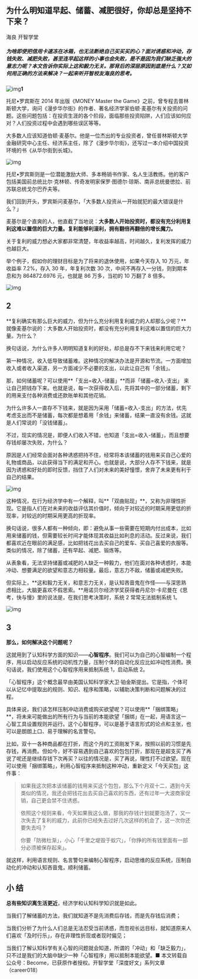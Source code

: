 ## 为什么明知道早起、储蓄、减肥很好，你却总是坚持不下来？

海良 开智学堂  

##### 为啥即使把信用卡速冻在冰箱，也无法断绝自己买买买的心？面对诱惑和冲动，存钱失败、减肥失败，甚至连早起这样的小事也会失败，是不是因为我们缺乏强大的意志力呢？本文告诉你实际上这和毅力无关。那背后的深层原因到底是什么？又如何用正确的方法来解决？一起来听开智校友海良的思考。

![img](https://mmbiz.qpic.cn/mmbiz_png/ice5enJHe2Tia7kibaVBlicScia5OTtksXyHZds1fypPAwrus2cBy5RJn21vrmOf0j3cAKNrIcDDfM109VyJibLAqsqA/640?wx_fmt=png&wxfrom=5&wx_lazy=1&wx_co=1)**1**



托尼•罗宾斯在 2014 年出版《MONEY Master the Game》之前，曾专程去普林斯顿大学，询问《漫步华尔街》的作者、著名经济学家伯顿·麦基尔有关投资的问题。这些问题包括：在投资生涯的各个阶段，面临那些投资陷阱，人们应该如何应对？人们投资过程中会遇到哪些误区等等。

大多数人应该知道伯顿·麦基尔。他是一位杰出的专业投资者，曾任普林斯顿大学金融研究中心主任、经济系主任，除了《漫步华尔街》，还写过一本介绍中国投资环境的书《从华尔街到长城》。

![img](https://mmbiz.qpic.cn/mmbiz_jpg/Vibmz9V6L3o8hxADBEBagXzSic9ICP3RRNPLN9UGGO7sdxO5b1gdib1jR4H3ElG0dA5wyMBoRnnV0zZiagkfgjFlew/640?wx_fmt=jpeg&wxfrom=5&wx_lazy=1&wx_co=1)

托尼•罗宾斯则是一位潜能激励大师、多本畅销书作家、名人生活教练。他的客户包括美国前总统比尔·克林顿、传奇发明家保罗·图德尔·琼斯、南非总统曼徳拉、前苏联总统戈尔巴乔夫等。

我们回到开头，罗宾斯问麦基尔，「大多数人投资从一开始就犯的最大错误是什么？」

麦基尔是个直爽的人，他直截了当地说：**大多数人开始投资时，都没有充分利用复利这难以置信的巨大力量。复利能够利滚利，拥有翻倍再翻倍的增长魔力。**

关于复利的威力想必大家都非常清楚，年收益率越高，时间越久，复利发挥的威力也越巨大。

举个例子，假如你的理财目标是为了将来的退休使用，如果今天存入 10 万元，年收益率 7.2%，存入 30 年，年复利次数 30 次，中间不再存入一分钱，则到期本息和为 864872.6976 元，也就是 86 万多，当初的 10 万翻了 8 倍多。

![img](https://mmbiz.qpic.cn/mmbiz_jpg/Vibmz9V6L3o8hxADBEBagXzSic9ICP3RRNPbKrhkVmFcWAyXYVPEx0yheA7ibQ2SgaibWbUvNKgChkeDImKH42596w/640?wx_fmt=jpeg&wxfrom=5&wx_lazy=1&wx_co=1)

## 2

**复利确实有那么巨大的威力，但为什么充分利用复利威力的人却那么少呢？**就像麦基尔说的：大多数人开始投资时，都没有充分利用复利这难以置信的巨大力量。为什么？

换句话说，为什么许多人明明知道复利的好处，却总是存不下来钱来利用它呢？

第一种情况，收入低导致储蓄难。这种情况的解决办法是开源和节流。一方面增加收入或者收入渠道，另一方面减少不必要的支出，以此让自己有「余钱」。

那，如何储蓄呢？可以使用**「支出=收入-储蓄」**而非「储蓄=收入-支出」 来让自己把钱存下来。也就是说，每一次获得收入后，先将其中的一部分储蓄，剩下的用来支付各种消费或还款账单和其他花销。

为什么许多人一直存不下钱来，就是因为采用「储蓄=收入-支出」的方法，优先考虑支出而不是储蓄，每次都是想着用「余钱」来储蓄，结果一直没有余钱。这就是人们常说的「没钱储蓄」。

不过，现实的情况是，即便人们收入不错，也知道「支出=收入-储蓄」，而且想要存钱却屡次失败，为什么？

原因是人们经常会面对各种诱惑把持不住，经常将本该储蓄的钱用来买自己心爱的礼物或商品，以此获得当下的满足和开心。也就是说，大部分人存不下钱来，就是因为诱惑和好处的即时反馈，挡住了人们对未来的美好憧憬，舍弃了未来更有利于自己的结果。

![img](https://mmbiz.qpic.cn/mmbiz_jpg/Vibmz9V6L3o8hxADBEBagXzSic9ICP3RRNfNm2F842vXQ9v4Yw5olMA78rj5bHyA0X4ZJVmHLDkn15RPVXO4UOdw/640?wx_fmt=jpeg&wxfrom=5&wx_lazy=1&wx_co=1)

这种情况，在行为经济学中有一个解释，叫**「双曲贴现」**，又称为非理性折现。它是指人们在对未来的收益评估其价值时，倾向于对较近的时期采用更低的折现率，对较远的时期采用更高的折现率。

换句话说，很多人都有一种倾向，即：避免从事一些需要在短期内付出成本，比如用来储蓄的钱，但需要较长时间才能体现其收益比如利息的活动。反过来说，我们都喜欢近在眼前的满足感，比如把钱花出去买自己的爱车、买自己喜爱的衣服等。类似的情况，除了储蓄，还有早起、减肥、锻炼等。

从表象看，无法坚持储蓄或减肥的人缺乏一种毅力，他们在面对各种诱惑时，本能冲动、想要满足的欲望和意志力相较量。最后，意志力不敌，储蓄或减肥失败。

但实际上，**这和毅力无关，和意志力无关，是认知吝啬鬼在作怪——与深思熟虑相比，大脑更喜欢不假思索。**用诺贝尔经济学奖获得者丹尼尔·卡尼曼在《思考，快与慢》里的说法是，在我们思考决策时，系统 2 常常无法抵制系统 1。

![img](https://mmbiz.qpic.cn/mmbiz_jpg/Vibmz9V6L3o8hxADBEBagXzSic9ICP3RRNZsT4HVXRbE49A7YFyradjlOhxR9pOKg49micBPnzc0dr4A6qhoo4sag/640?wx_fmt=jpeg&wxfrom=5&wx_lazy=1&wx_co=1)

## 3

**那么，如何解决这个问题呢？**

这就用到了认知科学方面的知识——**心智程序**。我们可以为自己的心智编制一个程序，用以启动反应系统的动机性力量，压制个体的自动化反应比如冲动性消费。换句话说，我们使用这个心智程序用来抵制系统 1，启动系统 2。

「心智程序」这个概念最早由美国认知科学家大卫·铂金斯提出。它是指，个体可以从记忆中提取出的规则、知识、程序和策略，以辅助决策判断和问题解决的过程。

具体来说，我们该怎样压制冲动消费或购买欲望呢？可以使用**「捆绑策略」**，将未来可能做出的所有行为与当前的本能欲望「捆绑」在一起，用语言这一心智工具设置规则并运行。这个心智程序，可以是基于语言形式的论点和主张，也可以是朗朗上口、易于理解的名言警句。

比如，双十一各种商品都在打折，而这个月的工资刚发下来，按照以前的习惯是先存钱，再消费。但如今，好不容易遇到自己喜欢的包包打折，那现在是超支买了再说了呢还是继续存钱下次再买？以往的情况是，买了再说，理性打不过欲望。现在可以使用「捆绑策略」，利用心智程序来抵制这种冲动，重新定义「今天买包」这件事：

> 如果我这次把本该储蓄的钱用来买这个包包，那么下个月双十二，遇到今天类似的情况，我还会把钱花出去买自己喜欢的东西，还有过年一大波商家促销，自己更会禁不住诱惑。
>
> 依照这个规则来看，今天如果我这么做，那我的存钱计划就要泡汤了，又一次失去了复利的威力，此前你已经失去过好几次这样的机会了，这一次你还要失去吗？
>
> 你要「防微杜渐」，小心「千里之堤毁于蚁穴」，「你挣的所有钱里面有一部分必须被保存起来」。

就这样，利用语言规则、名言警句来编制心智程序，启动思维的反应系统，压制自动化的冲动和认知吝啬鬼，顺利储蓄。

## 小 结

**总有些知识离生活更近**，经济学和认知科学知识就是如此。

当我们了解储蓄的方法，我们就知道不是先消费后存钱，而是先存钱后消费；

当我们分析了为什么人们总是无法忍受当前诱惑，而忽视长远目标，就知道原来人们喜欢「及时行乐」，存在非理性折现或者现时偏见；

当我们了解认知科学有关心智的问题就会知道，所谓的「冲动」和「缺乏毅力」，只不过是我们的大脑中缺少一种「心智程序」用以抵制本能欲望。■
本文转载自公众号：Become，已获原作者授权。开智学堂「深度好文」系列文章（career018）
